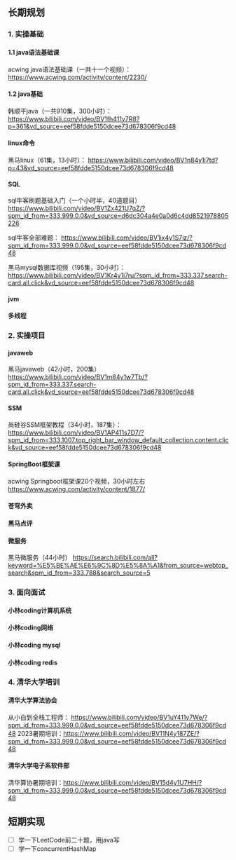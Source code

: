 ## 长期规划



### 1. 实操基础

#### 1.1 java语法基础课
acwing java语法基础课（一共十一个视频）：
https://www.acwing.com/activity/content/2230/

#### 1.2 java基础
韩顺平java（一共910集，300小时）：
https://www.bilibili.com/video/BV1fh411y7R8?p=361&vd_source=eef58fdde5150dcee73d678306f9cd48


#### linux命令
黑马linux（61集，13小时）：
https://www.bilibili.com/video/BV1n84y1i7td?p=43&vd_source=eef58fdde5150dcee73d678306f9cd48

#### SQL
sql牛客刷题基础入门（一个小时半，40道题目）
https://www.bilibili.com/video/BV1Zx421U7qZ/?spm_id_from=333.999.0.0&vd_source=d6dc304a4e0a0d6c4dd8521978805226

sql牛客全部难题：
https://www.bilibili.com/video/BV1ix4y1S7iz/?spm_id_from=333.999.0.0&vd_source=eef58fdde5150dcee73d678306f9cd48


黑马mysql数据库视频（195集，30小时）：
https://www.bilibili.com/video/BV1Kr4y1i7ru/?spm_id_from=333.337.search-card.all.click&vd_source=eef58fdde5150dcee73d678306f9cd48


#### jvm



#### 多线程


### 2. 实操项目

#### javaweb

黑马javaweb（42小时，200集）
https://www.bilibili.com/video/BV1m84y1w7Tb/?spm_id_from=333.337.search-card.all.click&vd_source=eef58fdde5150dcee73d678306f9cd48 

#### SSM
尚硅谷SSM框架教程（34小时，187集）：
https://www.bilibili.com/video/BV1AP411s7D7/?spm_id_from=333.1007.top_right_bar_window_default_collection.content.click&vd_source=eef58fdde5150dcee73d678306f9cd48


#### SpringBoot框架课
acwing Springboot框架课20个视频，30小时左右
https://www.acwing.com/activity/content/1877/

#### 苍穹外卖





#### 黑马点评


#### 微服务
黑马微服务（44小时）
https://search.bilibili.com/all?keyword=%E5%BE%AE%E6%9C%8D%E5%8A%A1&from_source=webtop_search&spm_id_from=333.788&search_source=5


### 3. 面向面试
#### 小林coding计算机系统

#### 小林coding网络



#### 小林coding mysql





#### 小林coding redis













### 4. 清华大学培训
#### 清华大学算法协会
从小白到全栈工程师： https://www.bilibili.com/video/BV1uY411y7We/?spm_id_from=333.999.0.0&vd_source=eef58fdde5150dcee73d678306f9cd48
2023暑期培训：https://www.bilibili.com/video/BV11N4y187ZE/?spm_id_from=333.999.0.0&vd_source=eef58fdde5150dcee73d678306f9cd48
#### 清华大学电子系软件部

清华算协暑期培训：https://www.bilibili.com/video/BV15d4y1U7HH/?spm_id_from=333.999.0.0&vd_source=eef58fdde5150dcee73d678306f9cd48








## 短期实现
- [ ] 学一下LeetCode前二十题，用java写
- [ ] 学一下concurrentHashMap